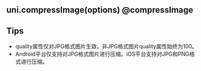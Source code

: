 ## uni.compressImage(options) @compressImage

<!-- UTSAPIJSON.compressImage.description -->

<!-- UTSAPIJSON.compressImage.compatibility -->

<!-- UTSAPIJSON.compressImage.param -->

<!-- UTSAPIJSON.compressImage.returnValue -->

<!-- UTSAPIJSON.compressImage.tutorial -->

<!-- UTSAPIJSON.compressImage.example -->

<!-- UTSAPIJSON.general_type.name -->

<!-- UTSAPIJSON.general_type.param -->

## Tips

* quality属性仅对JPG格式图片生效，非JPG格式图片quality属性始终为100。
* Android平台仅支持对JPG格式图片进行压缩。iOS平台支持对JPG和PNG格式进行压缩。
